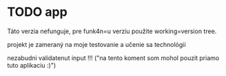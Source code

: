 # TODO app 

Táto verzia nefunguje, pre funk4n=u verziu použite working=version tree.

projekt je zameraný na moje testovanie a učenie sa technológií

nezabudni validatenut input !!! ("na tento koment som mohol pouzit priamo tuto aplikaciu :)")

